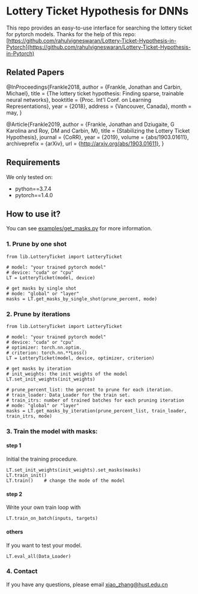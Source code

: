 # Lottery Ticket Hypothesis for DNNs

This repo provides an easy-to-use interface for searching the lottery ticket for pytorch models.
Thanks for the help of this repo: [https://github.com/rahulvigneswaran/Lottery-Ticket-Hypothesis-in-Pytorch](https://github.com/rahulvigneswaran/Lottery-Ticket-Hypothesis-in-Pytorch)

## Related Papers

@InProceedings{Frankle2018,
  author    = {Frankle, Jonathan and Carbin, Michael},
  title     = {The lottery ticket hypothesis: Finding sparse, trainable neural networks},
  booktitle = {Proc. Int'l Conf. on Learning Representations},
  year      = {2018},
  address   = {Vancouver, Canada},
  month     = may,
}

@Article{Frankle2019,
  author        = {Frankle, Jonathan and Dziugaite, G Karolina and Roy, DM and Carbin, M},
  title         = {Stabilizing the Lottery Ticket Hypothesis},
  journal       = {CoRR},
  year          = {2019},
  volume        = {abs/1903.01611},
  archiveprefix = {arXiv},
  url           = {http://arxiv.org/abs/1903.01611},
}

## Requirements
We only tested on:
- python==3.7.4
- pytorch==1.4.0

## How to use it?

You can see [examples/get_masks.py](https://github.com/ZhangXiao96/Lottery-Ticket-Hypothesis-in-DNN/blob/master/example/get_mask.py) for more information.

### 1. Prune by one shot
```
from lib.LotteryTicket import LotteryTicket

# model: "your trained pytorch model"
# device: "cuda" or "cpu"
LT = LotteryTicket(model, device)

# get masks by single shot
# mode: "global" or "layer"
masks = LT.get_masks_by_single_shot(prune_percent, mode)

```
### 2. Prune by iterations
```
from lib.LotteryTicket import LotteryTicket

# model: "your trained pytorch model"
# device: "cuda" or "cpu"
# optimizer: torch.nn.optim._
# criterion: torch.nn.**Loss()
LT = LotteryTicket(model, device, optimizer, criterion)

# get masks by iteration
# init_weights: the init weights of the model
LT.set_init_weights(init_weights)

# prune_percent_list: the percent to prune for each iteration.
# train_loader: Data_Loader for the train set.
# train_itrs: number of trained batches for each pruning iteration
# mode: "global" or "layer"
masks = LT.get_masks_by_iteration(prune_percent_list, train_loader, train_itrs, mode)
```
### 3. Train the model with masks:

#### step 1
Initial the training procedure.
```
LT.set_init_weights(init_weights).set_masks(masks)
LT.train_init()
LT.train()    # change the mode of the model
```

#### step 2
Write your own train loop with
```
LT.train_on_batch(inputs, targets)
```

#### others
If you want to test your model.
```
LT.eval_all(Data_Loader)
```

### 4. Contact
If you have any questions, please email xiao_zhang@hust.edu.cn